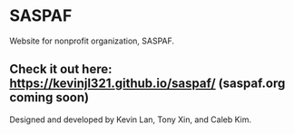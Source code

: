 # SASPAF
Website for nonprofit organization, SASPAF.

Check it out here: https://kevinjl321.github.io/saspaf/ (saspaf.org coming soon)
---
Designed and developed by Kevin Lan, Tony Xin, and Caleb Kim.
